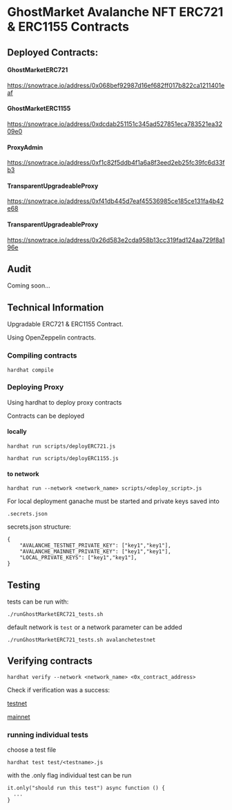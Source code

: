 # GhostMarket Avalanche NFT ERC721 & ERC1155 Contracts
## Deployed Contracts:

#### GhostMarketERC721
https://snowtrace.io/address/0x068bef92987d16ef682ff017b822ca1211401eaf

#### GhostMarketERC1155
https://snowtrace.io/address/0xdcdab251151c345ad527851eca783521ea3209e0

#### ProxyAdmin
https://snowtrace.io/address/0xf1c82f5ddb4f1a6a8f3eed2eb25fc39fc6d33fb3

#### TransparentUpgradeableProxy
https://snowtrace.io/address/0xf41db445d7eaf45536985ce185ce131fa4b42e68

#### TransparentUpgradeableProxy
https://snowtrace.io/address/0x26d583e2cda958b13cc319fad124aa729f8a196e

## Audit

Coming soon...

## Technical Information

Upgradable ERC721 & ERC1155 Contract.

Using OpenZeppelin contracts.

### Compiling contracts
```
hardhat compile
```

### Deploying Proxy

Using hardhat to deploy proxy contracts

Contracts can be deployed

#### locally

```
hardhat run scripts/deployERC721.js  

hardhat run scripts/deployERC1155.js
```

#### to network
```
hardhat run --network <network_name> scripts/<deploy_script>.js
```
For local deployment ganache must be started and private keys saved into

```
.secrets.json
```

secrets.json structure:

```
{
    "AVALANCHE_TESTNET_PRIVATE_KEY": ["key1","key1"],
    "AVALANCHE_MAINNET_PRIVATE_KEY": ["key1","key1"],
    "LOCAL_PRIVATE_KEYS": ["key1","key1"],
}
```

## Testing

tests can be run with:

```
./runGhostMarketERC721_tests.sh
```

default network is `test` or a network parameter can be added

```
./runGhostMarketERC721_tests.sh avalanchetestnet
```

## Verifying contracts

```
hardhat verify --network <network_name> <0x_contract_address>
```

Check if verification was a success:

[testnet](https://cchain.explorer.avax-test.network/)

[mainnet](https://cchain.explorer.avax.network/)

### running individual tests

choose a test file
```
hardhat test test/<testname>.js
```

with the .only flag individual test can be run  
```
it.only("should run this test") async function () {
  ...
}
```



